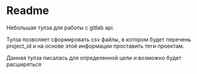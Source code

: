 # Readme

Небольшая тулза для работы с gitlab api.

Тулза позволяет сформировать csv файлы, в котором будет перечень project_id
и на основе этой информации проставить теги проектам.

Данная тулза писалась для определенной цели и возможно будет расширяться
